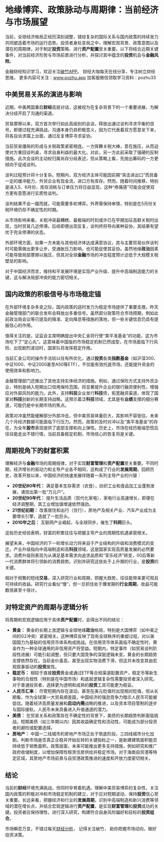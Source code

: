 # 地缘博弈、政策脉动与周期律：当前经济与市场展望

当前，全球经济格局正经历深刻调整，错综复杂的国际关系与国内政策的持续发力共同塑造着市场的运行态势。投资者身处变局之中，理解宏观背景、政策意图以及潜在的周期律，对于制定**投资**策略、进行**资产配置**至关重要。以下将结合近期关键事件，对当前经济形势与市场前景进行分析，并探讨其中蕴含的**投资**机会与**金融风险**。

金融财经知识学习，欢迎关注[破竹APP](https://www.pozhu.app)。
财经大咖每天在线分享，专注树立财经思维。
更多内容可关注：www.pozhu.app
加客服微信领取学习资料：pozhu33


## 中美贸易关系的演进与影响

近期，中美两国重启**财经**高层对话，这被视为在复杂背景下的一个重要进展，为解决分歧开启了沟通的渠道。

贸易摩擦以来，双方首次举行如此高级别的会谈，释放出通过谈判寻求平衡的信号。即便过程充满挑战，沟通本身仍具积极意义，因为它代表着双方愿意坐下来，将各自诉求摆上台面，通过反复博弈寻求妥协。

当前贸易僵局的形成与关税政策紧密相连。一方挥舞关税大棒，意在施压，从而迫使对方重回谈判桌，寻求自身利益的最大化。对此，另一方此前采取了强硬的反制措施。此次会谈的主动权归属尚存分歧表述，但从策略上看，先抛出筹码的一方更倾向于促成谈判。

谈判过程预计将十分复杂。短期内，双方经济主体可能因前期“突击进出口”而具备一定的缓冲能力，外贸企业有现金流，进口方有库存。然而，随着时间推移，特别是进入5、6月份，库存消耗与订单压力将日益显现，这种“疼痛感”可能会促使双方更有意愿进行实质性谈判。

谈判结果不会一蹴而就，可能需要多轮博弈。外界需保持审慎，特别是在5月份关税环境仍存不确定性的时期。

从市场影响来看，关税冲突最糟糕、最极端的时刻或许已在早期加征高额关税时出现，当时贸易几近停滞。后续即便出现反复，谈判终将导向某种妥协，其结果有望优于完全停滞的状态。

外部环境方面，如果一方未能与其他经济体达成满意协议，其与主要贸易伙伴谈判时可能需做出更多让步，受通胀压力影响，也可能促使其妥协。虽然地缘**政治**因素可能导致局部摩擦以施压，但其对全球**金融**市场的冲击程度预计远低于大规模关税壁垒的影响。

对于中国经济而言，维持和平发展环境是实现产业升级、提升中高端制造能力的关键，这与解决局部冲突的能力密切相关。

## 国内政策的积极信号与市场稳定锚

在外部环境复杂多变之际，国内政策的适时发力为稳定市场提供了重要支撑。昨天金融管理部门的联合发布会释放出多重信号。虽然部分政策符合市场预期，例如此前政治局会议等已提及的降准、定向降息等措施的落地，但一些关键信息仍具有提振信心的作用。

值得关注的是，证监会主席明确提出中央汇金将行使“类平准基金”的功能，这为市场吃下了“定心丸”。这意味着中国版的市场稳定机制已然成型，在市场面临下行风险、出现剧烈波动时，国家队将发挥稳定作用。

当前汇金公司的操作手法较以往有所优化，通过**投资**各类**指数基金**（如沪深300、中证1000、中证2000甚至A50等ETF），不仅能有效托底市场，还能提升资金的使用效率和影响力。

金融管理部门还推出了其他支持实体经济的措施。例如，通过保险方式支持外贸企业，特别是纳入短期出口信用保险范围，将显著提升企业的银行融资便利性，增强应对外部风险的能力。此外，支持**科技**企业发行**科技**债，拓宽融资渠道，体现了国家对**科技**创新的长期支持战略。这预示着泛**科技**领域，尤其是有**业绩**支撑的细分赛道，可能仍是中长期市场的焦点。

政策对冲虽然能缓解部分外部冲击，但中美贸易体量巨大，其影响不容低估，未来几个月经济数据可能面临下行压力。然而，政策的及时对冲以及“类平准基金”的存在，为全年**股市**表现提供了底部支撑和向上弹性。历史上，市场在经历极端恐慌后往往能走出不错行情，当前具备稳定机制，市场信心的恢复将是关键。

## 周期视角下的财富积累

理解经济与**金融**市场的周期规律，对于实现**财富管理**和**资产配置**至关重要。不同时期，经济增长的驱动力和主导产业各不相同，这构成了行业的**发展周期**。回顾历史，改革开放以来，中国经济的快速发展伴随着一系列主导产业的兴替：

*   **20世纪80年代：** 满足基本生存需求（衣食），纺织工业和食品加工业蓬勃发展，涌现出第一批“万元户”。
*   **20世纪90年代：** 提升生活品质（现代化家电），家电行业高速增长，即便在经济调整期，其工业增加值增速依然强劲。
*   **21世纪初期：** 改善居住和出行（住行），房地产及相关产业、汽车产业成为主要增长引擎，造就了一批巨头。
*   **2010年之后：** 互联网产业崛起，与全球同步，催生了**科网**巨头。

这些历史经验表明，财富的积累往往与把握主导产业的周期性机遇紧密相关。

展望未来，中国经济的下一轮增长动力将来自于产业结构的升级和消费模式的变迁。产业升级指向中高端制造和高**科技**领域，这是国家实现高质量发展的必然要求。消费升级则表现为从满足基本需求向追求品质和“享乐经济”转变，00后等新一代消费群体将引领新的消费趋势。识别并研究这些处于上升期的行业，是**投资**的关键。

相对于频繁的短线**交易**，深入研究行业和周期，把握大趋势，往往能带来更可观且可持续的收益。研究行业看似“慢”，但一旦抓住处于爆发期的**行业周期**，收益可能数倍甚至十倍计。

## 对特定资产的周期与逻辑分析

将周期和宏观逻辑应用于具体**资产配置**时，会得出不同的结论：

*   **黄金：** 黄金的长期上涨逻辑与全球地缘**政治**格局，特别是大国博弈（如中美之间的G2冲突）紧密相关。这种博弈反映了现有全球秩序的重塑过程，对以美国国力为基础的信用货币体系构成挑战。在信用货币体系面临不确定性时，黄金作为一种全球通用的非信用资产将受益。短期内，特定事件（如贸易谈判阶段性进展）可能引起调整，但只要大国竞争的深层逻辑未变，黄金的长期趋势支撑依然存在。当前金价虽高，甚至出现实物消费下滑，但这并未改变其由宏观叙事驱动的**投资**属性。
*   **稳定币：** 相较于直接**投资**黄金或通过ETF等合规渠道配置资产，稳定币等新生事物的合规性（特别是在中国市场）和底层逻辑复杂性需要投资者深入研究。对于普通投资者，选择更为透明和成熟的**投资**工具可能更为稳妥。
*   **人民币汇率：** 尽管短期内存在波动，甚至在美元贬值时出现相对贬值，但从长期看，作为全球第一大贸易顺差国，中国经济的强劲竞争力暗示人民币可能被低估。随着经济高质量发展和**启动内需**战略的推进，以及资本项目管制的逐步与国际接轨，人民币未来具备进入升值通道的潜力。
*   **美债：** 在贸易关系和政策存在不确定性的背景下，美债的长期趋势判断面临挑战。短期美债（如三年期以内）因其收益确定性和流动性，可能成为部分投资者的避险或配置选择。
*   **房地产：** 中国一二线城市的房地产市场正处于筑底阶段，三四线城市分化加剧。判断市场是否真正企稳并开始反转的关键指标之一，是新建建筑面积能否持续低于销售面积。政策层面，未来可能推出更多支持措施，例如研究和推广政府收储制度，以增加保障性租赁住房供给并稳定市场。对于海南自贸港等特定区域，其房地产市场前景与自贸港政策推进的速度和开放力度密切相关。

## 结论

当前的**财经**环境充满挑战，但同时孕育着机遇。理解中美贸易博弈的复杂性，关注国内政策的积极对冲和市场稳定机制的建立，对于应对短期波动、保持**投资**信心至关重要。长远来看，把握经济和行业的**发展周期**，识别中高端制造和新兴消费等领域的潜在增长点，并结合宏观逻辑进行**资产配置**，是实现**财富管理**和**投资**成功的关键。投资者应保持理性，进行深入研究，构建符合自身风险偏好和目标的**投资组合**。


市场瞬息万变，不错过每天[财经分析](https://www.pozhu.cc)，
记得关注破竹，
助你把握市场动向，做好投资决策。